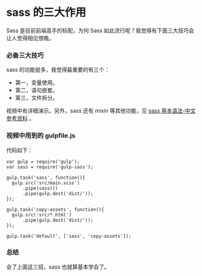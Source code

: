# sass 的三大作用

Sass 是目前前端高手的标配，为何 Sass 如此流行呢？我觉得有下面三大技巧会让人觉得相见恨晚。

### 必备三大技巧

sass 的功能挺多，我觉得最重要的有三个：

- 第一，变量使用。
- 第二，语句嵌套。
- 第三，文件拆分。


视频中有详细演示。另外，sass 还有 mixin 等其他功能，见 [sass 基本语法-中文参考资料](http://www.sass.hk/sass-course.html) 。

### 视频中用到的 gulpfile.js

代码如下：

```
var gulp = require('gulp');
var sass = require('gulp-sass');

gulp.task('sass', function(){
  gulp.src('src/main.scss')
      .pipe(sass())
      .pipe(gulp.dest('dist/'));
});

gulp.task('copy-assets', function(){
  gulp.src('src/*.html')
      .pipe(gulp.dest('dist/'));
});

gulp.task('default', ['sass', 'copy-assets']);
```

### 总结

会了上面这三招，sass 也就算基本学会了。
